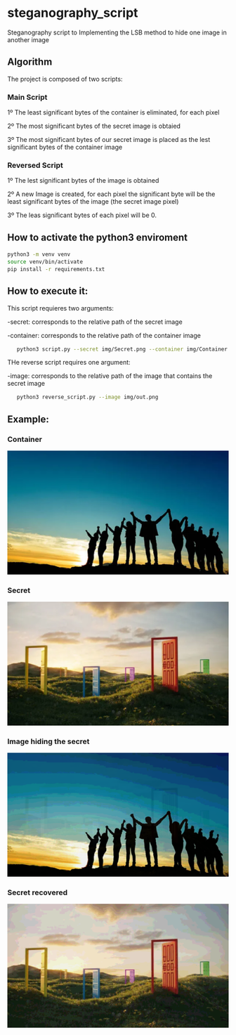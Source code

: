 # steganography_script
Steganography script to Implementing the LSB method to hide one image in another image

## Algorithm

The project is composed of two scripts:

### Main Script

1º The least significant bytes of the container is eliminated, for each pixel

2º The most significant bytes of the secret image is obtaied 

3º The most significant bytes of our secret image is placed as the lest significant bytes of the container image

### Reversed Script

1º The lest significant bytes of the image is obtained

2º A new Image is created, for each pixel the significant byte will be the least significant bytes of the image (the secret image pixel)

3º The leas significant bytes of each pixel will be 0.

## How to activate the python3 enviroment

```bash
python3 -m venv venv
source venv/bin/activate
pip install -r requirements.txt
```

## How to execute it:

This script requieres two arguments:

-secret: corresponds to the relative path of the secret image

-container: corresponds to the relative path of the container image

```bash
   python3 script.py --secret img/Secret.png --container img/Container.png 
```

THe reverse script requires one argument:

-image: corresponds to the relative path of the image that contains the secret image

```bash
   python3 reverse_script.py --image img/out.png 
```

## Example:

### Container
![Container](img/Container.png)

### Secret
![Secret](img/Secret.png)

### Image hiding the secret
![out](img/out.png)

### Secret recovered
![secret_revealed](img/secret_revealed.png)